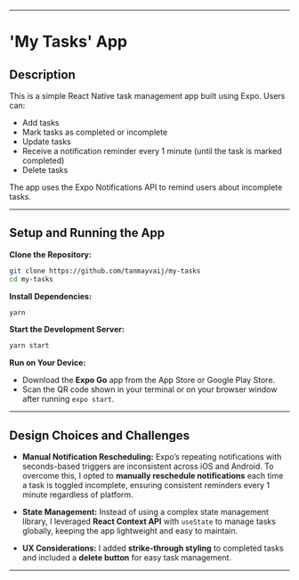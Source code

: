 

---

# 'My Tasks' App

## Description

This is a simple React Native task management app built using Expo. Users can:
- Add tasks
- Mark tasks as completed or incomplete
- Update tasks
- Receive a notification reminder every 1 minute (until the task is marked completed)
- Delete tasks

The app uses the Expo Notifications API to remind users about incomplete tasks.

---

## Setup and Running the App

**Clone the Repository:**
```bash
git clone https://github.com/tanmayvaij/my-tasks
cd my-tasks
````

**Install Dependencies:**

```bash
yarn
```

**Start the Development Server:**

```bash
yarn start
```

**Run on Your Device:**

* Download the **Expo Go** app from the App Store or Google Play Store.
* Scan the QR code shown in your terminal or on your browser window after running `expo start`.

---

## Design Choices and Challenges

* **Manual Notification Rescheduling:**
  Expo’s repeating notifications with seconds-based triggers are inconsistent across iOS and Android. To overcome this, I opted to **manually reschedule notifications** each time a task is toggled incomplete, ensuring consistent reminders every 1 minute regardless of platform.

* **State Management:**
  Instead of using a complex state management library, I leveraged **React Context API** with `useState` to manage tasks globally, keeping the app lightweight and easy to maintain.

* **UX Considerations:**
  I added **strike-through styling** to completed tasks and included a **delete button** for easy task management.

---
